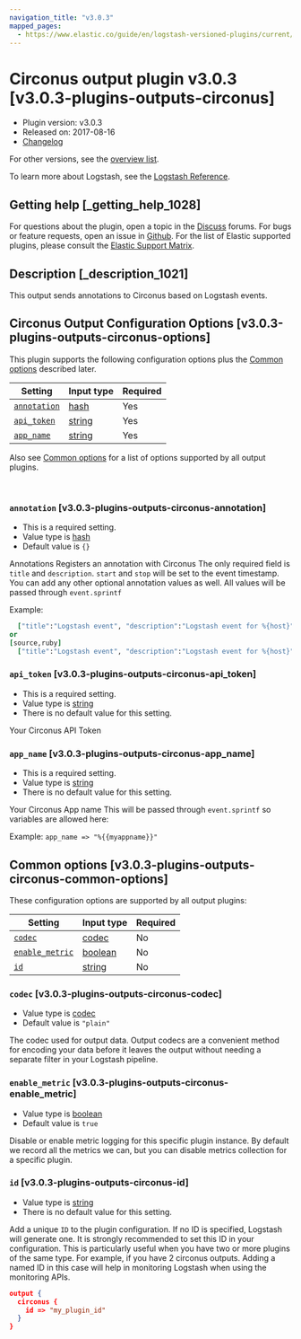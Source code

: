 ```yaml
---
navigation_title: "v3.0.3"
mapped_pages:
  - https://www.elastic.co/guide/en/logstash-versioned-plugins/current/v3.0.3-plugins-outputs-circonus.html
---
```


# Circonus output plugin v3.0.3 [v3.0.3-plugins-outputs-circonus]


* Plugin version: v3.0.3
* Released on: 2017-08-16
* [Changelog](https://github.com/logstash-plugins/logstash-output-circonus/blob/v3.0.3/CHANGELOG.md)

For other versions, see the [overview list](output-circonus-index.md).

To learn more about Logstash, see the [Logstash Reference](logstash://reference/index.md).

## Getting help [_getting_help_1028]

For questions about the plugin, open a topic in the [Discuss](http://discuss.elastic.co) forums. For bugs or feature requests, open an issue in [Github](https://github.com/logstash-plugins/logstash-output-circonus). For the list of Elastic supported plugins, please consult the [Elastic Support Matrix](https://www.elastic.co/support/matrix#matrix_logstash_plugins).


## Description [_description_1021]

This output sends annotations to Circonus based on Logstash events.


## Circonus Output Configuration Options [v3.0.3-plugins-outputs-circonus-options]

This plugin supports the following configuration options plus the [Common options](v3-0-3-plugins-outputs-circonus.md#v3.0.3-plugins-outputs-circonus-common-options) described later.

| Setting | Input type | Required |
| --- | --- | --- |
| [`annotation`](v3-0-3-plugins-outputs-circonus.md#v3.0.3-plugins-outputs-circonus-annotation) | [hash](logstash://reference/configuration-file-structure.md#hash) | Yes |
| [`api_token`](v3-0-3-plugins-outputs-circonus.md#v3.0.3-plugins-outputs-circonus-api_token) | [string](logstash://reference/configuration-file-structure.md#string) | Yes |
| [`app_name`](v3-0-3-plugins-outputs-circonus.md#v3.0.3-plugins-outputs-circonus-app_name) | [string](logstash://reference/configuration-file-structure.md#string) | Yes |

Also see [Common options](v3-0-3-plugins-outputs-circonus.md#v3.0.3-plugins-outputs-circonus-common-options) for a list of options supported by all output plugins.

 

### `annotation` [v3.0.3-plugins-outputs-circonus-annotation]

* This is a required setting.
* Value type is [hash](logstash://reference/configuration-file-structure.md#hash)
* Default value is `{}`

Annotations Registers an annotation with Circonus The only required field is `title` and `description`. `start` and `stop` will be set to the event timestamp. You can add any other optional annotation values as well. All values will be passed through `event.sprintf`

Example:

```ruby
  ["title":"Logstash event", "description":"Logstash event for %{host}"]
or
[source,ruby]
  ["title":"Logstash event", "description":"Logstash event for %{host}", "parent_id", "1"]
```


### `api_token` [v3.0.3-plugins-outputs-circonus-api_token]

* This is a required setting.
* Value type is [string](logstash://reference/configuration-file-structure.md#string)
* There is no default value for this setting.

Your Circonus API Token


### `app_name` [v3.0.3-plugins-outputs-circonus-app_name]

* This is a required setting.
* Value type is [string](logstash://reference/configuration-file-structure.md#string)
* There is no default value for this setting.

Your Circonus App name This will be passed through `event.sprintf` so variables are allowed here:

Example: `app_name => "%{{myappname}}"`



## Common options [v3.0.3-plugins-outputs-circonus-common-options]

These configuration options are supported by all output plugins:

| Setting | Input type | Required |
| --- | --- | --- |
| [`codec`](v3-0-3-plugins-outputs-circonus.md#v3.0.3-plugins-outputs-circonus-codec) | [codec](logstash://reference/configuration-file-structure.md#codec) | No |
| [`enable_metric`](v3-0-3-plugins-outputs-circonus.md#v3.0.3-plugins-outputs-circonus-enable_metric) | [boolean](logstash://reference/configuration-file-structure.md#boolean) | No |
| [`id`](v3-0-3-plugins-outputs-circonus.md#v3.0.3-plugins-outputs-circonus-id) | [string](logstash://reference/configuration-file-structure.md#string) | No |

### `codec` [v3.0.3-plugins-outputs-circonus-codec]

* Value type is [codec](logstash://reference/configuration-file-structure.md#codec)
* Default value is `"plain"`

The codec used for output data. Output codecs are a convenient method for encoding your data before it leaves the output without needing a separate filter in your Logstash pipeline.


### `enable_metric` [v3.0.3-plugins-outputs-circonus-enable_metric]

* Value type is [boolean](logstash://reference/configuration-file-structure.md#boolean)
* Default value is `true`

Disable or enable metric logging for this specific plugin instance. By default we record all the metrics we can, but you can disable metrics collection for a specific plugin.


### `id` [v3.0.3-plugins-outputs-circonus-id]

* Value type is [string](logstash://reference/configuration-file-structure.md#string)
* There is no default value for this setting.

Add a unique `ID` to the plugin configuration. If no ID is specified, Logstash will generate one. It is strongly recommended to set this ID in your configuration. This is particularly useful when you have two or more plugins of the same type. For example, if you have 2 circonus outputs. Adding a named ID in this case will help in monitoring Logstash when using the monitoring APIs.

```json
output {
  circonus {
    id => "my_plugin_id"
  }
}
```



